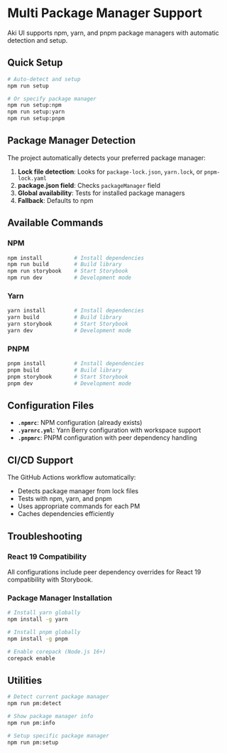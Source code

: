 # Multi Package Manager Support

Aki UI supports npm, yarn, and pnpm package managers with automatic detection and setup.

## Quick Setup

```bash
# Auto-detect and setup
npm run setup

# Or specify package manager
npm run setup:npm
npm run setup:yarn
npm run setup:pnpm
```

## Package Manager Detection

The project automatically detects your preferred package manager:

1. **Lock file detection**: Looks for `package-lock.json`, `yarn.lock`, or `pnpm-lock.yaml`
2. **package.json field**: Checks `packageManager` field
3. **Global availability**: Tests for installed package managers
4. **Fallback**: Defaults to npm

## Available Commands

### NPM

```bash
npm install          # Install dependencies
npm run build        # Build library
npm run storybook    # Start Storybook
npm run dev          # Development mode
```

### Yarn

```bash
yarn install         # Install dependencies
yarn build           # Build library
yarn storybook       # Start Storybook
yarn dev             # Development mode
```

### PNPM

```bash
pnpm install         # Install dependencies
pnpm build           # Build library
pnpm storybook       # Start Storybook
pnpm dev             # Development mode
```

## Configuration Files

- **`.npmrc`**: NPM configuration (already exists)
- **`.yarnrc.yml`**: Yarn Berry configuration with workspace support
- **`.pnpmrc`**: PNPM configuration with peer dependency handling

## CI/CD Support

The GitHub Actions workflow automatically:

- Detects package manager from lock files
- Tests with npm, yarn, and pnpm
- Uses appropriate commands for each PM
- Caches dependencies efficiently

## Troubleshooting

### React 19 Compatibility

All configurations include peer dependency overrides for React 19 compatibility with Storybook.

### Package Manager Installation

```bash
# Install yarn globally
npm install -g yarn

# Install pnpm globally
npm install -g pnpm

# Enable corepack (Node.js 16+)
corepack enable
```

## Utilities

```bash
# Detect current package manager
npm run pm:detect

# Show package manager info
npm run pm:info

# Setup specific package manager
npm run pm:setup
```
